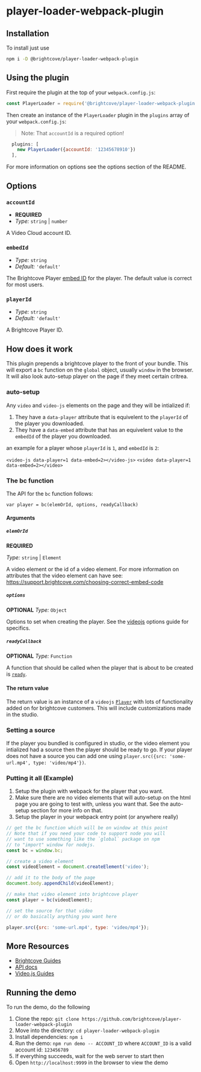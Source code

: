# player-loader-webpack-plugin

## Installation
To install just use

```sh
npm i -D @brightcove/player-loader-webpack-plugin
```


## Using the plugin

First require the plugin at the top of your `webpack.config.js`:

```js
const PlayerLoader = require('@brightcove/player-loader-webpack-plugin');
```

Then create an instance of the `PlayerLoader` plugin in the `plugins` array of your `webpack.config.js`:

> Note: That `accountId` is a required option!

```js
  plugins: [
    new PlayerLoader({accountId: '12345678910'})
  ],
```

For more information on options see the options section of the README.

## Options

### `accountId`
* **REQUIRED**
* *Type:* `string` | `number`

A Video Cloud account ID.

### `embedId`
* *Type:* `string`
* *Default:* `'default'`

The Brightcove Player [embed ID](https://support.brightcove.com/guide-embed-apis) for the player. The default value is correct for most users.

### `playerId`
* *Type:* `string`
* *Default:* `'default'`

A Brightcove Player ID.

## How does it work
This plugin prepends a brightcove player to the front of your bundle. This will export a `bc` function on the `global` object, usually `window` in the browser. It will also look auto-setup player on the page if they meet certain critrea.

### auto-setup

Any `video` and `video-js` elements on the page and they will be intialized if:

1. They have a `data-player` attribute that is equivelent to the `playerId` of the player you downloaded.
2. They have a `data-embed` attribute that has an equivelent value to the `embedId` of the player you downloaded.

an example for a player whose `playerId` is `1`, and `embedId` is `2`:

`<video-js data-player=1 data-embed=2></video-js>`
`<video data-player=1 data-embed=2></video>`

### The bc function
The API for the `bc` function follows:

`var player = bc(elemOrId, options, readyCallback)`

#### Arguments
##### `elemOrId`
**REQUIRED**

*Type:* `string` | `Element`

A video element or the id of a video element. For more information on attributes that the video element can have see: https://support.brightcove.com/choosing-correct-embed-code

##### `options`
**OPTIONAL**
*Type:* `Object`

Options to set when creating the player. See the [videojs](https://docs.videojs.com/tutorial-options.html) options guide for specifics.

##### `readyCallback`
**OPTIONAL**
*Type:* `Function`

A function that should be called when the player that is about to be created is [`ready`](https://docs.videojs.com/tutorial-setup.html#player-readiness).

#### The return value
The return value is an instance of a `videojs` [`Player`](https://docs.videojs.com/Player.html) with lots of functionality added on for brightcove customers. This will include customizations made in the studio.

### Setting a source
If the player you bundled is configured in studio, or the video element you intialized had a source then the player should be ready to go. If your player does not have a source you can add one using `player.src({src: 'some-url.mp4', type: 'video/mp4'})`.

### Putting it all (Example)
1. Setup the plugin with webpack for the player that you want.
2. Make sure there are no video elements that will auto-setup on the html page you are going to test with, unless you want that. See the auto-setup section for more info on that.
3. Setup the player in your webpack entry point (or anywhere really)

```js
// get the bc function which will be on window at this point
// Note that if you need your code to support node you will
// want to use something like the `global` package on npm
// to "import" window for nodejs.
const bc = window.bc;

// create a video element
const videoElement = document.createElement('video');

// add it to the body of the page
document.body.appendChild(videoElement);

// make that video element into brightcove player
const player = bc(videoElement);

// set the source for that video
// or do basically anything you want here

player.src({src: 'some-url.mp4', type: 'video/mp4'});

```


## More Resources
* [Brightcove Guides](https://support.brightcove.com/getting-started-brightcove-player)
* [API docs](https://docs.brightcove.com/brightcove-player/current-release/index.html)
* [Video.js Guides](https://docs.videojs.com/tutorial-videojs_.html)

## Running the demo
To run the demo, do the following
1. Clone the repo: `git clone https://github.com/brightcove/player-loader-webpack-plugin`
2. Move into the directory: `cd player-loader-webpack-plugin`
3. Install dependencies: `npm i`
4. Run the demo: `npm run demo -- ACCOUNT_ID` where `ACCOUNT_ID` is a valid account id: `123456789`
5. If everything succeeds, wait for the web server to start then
6. Open `http://localhost:9999` in the browser to view the demo

